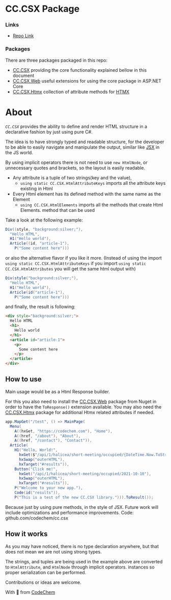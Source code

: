 # CC.CSX Package

### Links
- [Repo Link](https://github.com/codechem/CC.CSX)

### Packages

There are three packages packaged in this repo:

- [CC.CSX](https://www.nuget.org/packages/CC.CSX) providing the core functionality explained bellow in this document
- [CC.CSX.Web](https://www.nuget.org/packages/CC.CSX.Web) useful extensions for using the core package in ASP.NET Core
- [CC.CSX.Htmx](https://www.nuget.org/packages/CC.CSX.Htmx) collection of attribute methods for [HTMX](https://htmx.org/)

# About
*`CC.CSX`* provides the ability to define and render HTML structure in 
a declarative fashion by just using pure C#.

The idea is to have strongly typed and readable structure,
for the developer to be able to easily navigate and manipulate the output, 
similar like [JSX](https://legacy.reactjs.org/docs/introducing-jsx.html) 
in the JS world.

By using implicit operators there is not need to use `new HtmlNode`,
or unnecessary quotes and brackets, so the layout is easily readable.

- Any attribute is a tuple of two strings(key and the value), 
  - `using static CC.CSX.HtmlAttributeKeys` imports all the attribute 
    keys existing in Html
- Every Html element has its defined method with the same name as the Element
  - `using CC.CSX.HtmlElements` imports all the methods that create Html Elements.
    method that can be used

Take a look at the following example:

```cs
Div((style, "background:silver;"),
  "Hello HTML",
  H1("Hello world"),
  Article((id, "article-1"),
    P("Some content here")))
```
or also the alternative flavor if you like it more.
(Instead of using the import `using static CC.CSX.HtmlAttributeKeys` if you import
`using static CC.CSX.HtmlAttributes` you will get the same html output with)

```cs
Div(style("background:silver;"),
  "Hello HTML",
  H1("Hello world"),
  Article(id("article-1"),
    P("Some content here")))
```

and finally, the result is following:

```html
<div style="background:silver;">
  Hello HTML
  <h1>
    Hello world
  </h1>
  <article id="article-1">
    <p>
      Some content here
    </p>
  </article>
</div>
```


## How to use

Main usage would be as a Html Response builder.

For this you also need to install the [CC.CSX.Web](https://www.nuget.org/packages/CC.CSX.Web) 
package from Nuget in order to
have the `ToResponse()` extension available. You may also need the [CC.CSX.Htmx](https://www.nuget.org/packages/CC.CSX.Htmx)
package for additional Htmx related attributes if needed.

```cs
app.MapGet("/test", () => MainPage(
  Menu(
    A((hxGet, "https://codechem.com"), "Home"),
    A((href, "/about"), "About"),
    A((href, "/contact"), "Contact")),
  Article(
    H1("Hello, World!",
      hxGet($"/api/1/halicea/short-meeting/occupied/{DateTime.Now.ToString("yyyy-MM-dd")}"),
      hxSwap("outerHTML"),
      hxTarget("#results")),
    Button("Click me!",
      hxGet("/api/1/halicea/short-meeting/occupied/2021-10-10"),
      hxSwap("outerHTML"),
      hxTarget("#results")),
    P("Welcome to your new app."),
    Code(id("results")),
    P("This is a test of the new CC.CSX library."))).ToResult());
```

Because just by using pure methods, in the style of JSX.
Future work will include optimizations and performance improvements.
Code: github.com/codechem/cc.csx

## How it works

As you may have noticed, there is no type declaration anywhere, but that does
not mean we are not using strong types.

The strings, and tuples are being used in the
example above are converted to `HtmlAttribute`, and `HtmlNode` through implicit operators.
instances so proper serialization can be performed.

Contributions or ideas are welcome.

With 💚 from [CodeChem](https://www.codechem.com)
